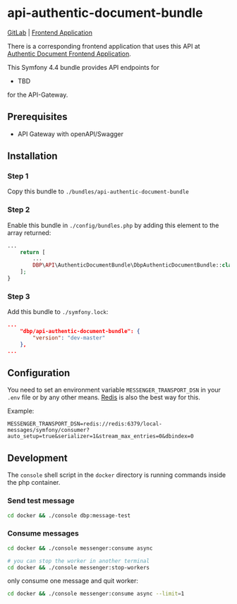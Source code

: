 # api-authentic-document-bundle

[GitLab](https://gitlab.tugraz.at/dbp/authentic-documents/api-authentic-document-bundle) |
[Frontend Application](https://gitlab.tugraz.at/dbp/authentic-documents/authenticdocument)

There is a corresponding frontend application that uses this API at [Authentic Document Frontend Application](https://gitlab.tugraz.at/dbp/authentic-documents/authenticdocument).

This Symfony 4.4 bundle provides API endpoints for

- TBD

for the API-Gateway.

## Prerequisites

- API Gateway with openAPI/Swagger

## Installation

### Step 1

Copy this bundle to `./bundles/api-authentic-document-bundle`

### Step 2

Enable this bundle in `./config/bundles.php` by adding this element to the array returned:

```php
...
    return [
        ...
        DBP\API\AuthenticDocumentBundle\DbpAuthenticDocumentBundle::class => ['all' => true],
    ];
}
```

### Step 3

Add this bundle to `./symfony.lock`:

```json
...
    "dbp/api-authentic-document-bundle": {
        "version": "dev-master"
    },
...
```

## Configuration

You need to set an environment variable `MESSENGER_TRANSPORT_DSN` in your `.env` file or by any other means.
[Redis](https://redis.io/) is also the best way for this.

Example:

```dotenv
MESSENGER_TRANSPORT_DSN=redis://redis:6379/local-messages/symfony/consumer?auto_setup=true&serializer=1&stream_max_entries=0&dbindex=0
```

## Development

The `console` shell script in the `docker` directory is running commands inside the php container.

### Send test message

```bash
cd docker && ./console dbp:message-test
```

### Consume messages

```bash
cd docker && ./console messenger:consume async

# you can stop the worker in another terminal
cd docker && ./console messenger:stop-workers
```

only consume one message and quit worker:

```bash
cd docker && ./console messenger:consume async --limit=1
```
